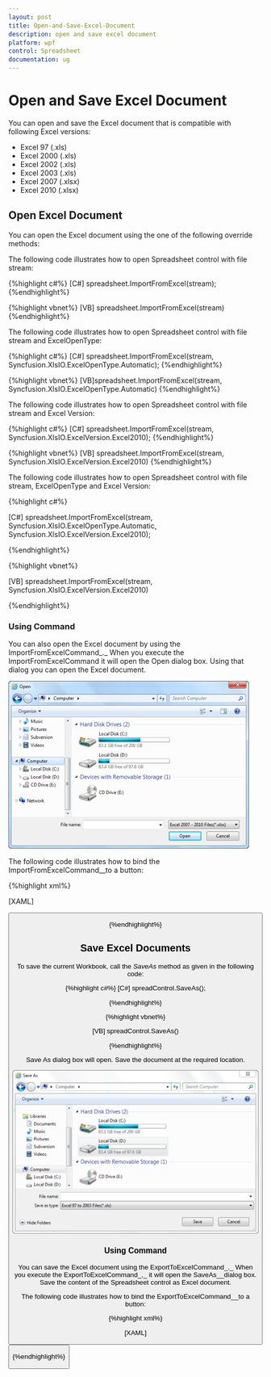 ```yaml
---
layout: post
title: Open-and-Save-Excel-Document
description: open and save excel document
platform: wpf
control: Spreadsheet
documentation: ug
---
```


# Open and Save Excel Document

You can open and save the Excel document that is compatible with following Excel versions:

* Excel 97 (.xls)
* Excel 2000 (.xls)
* Excel 2002 (.xls)
* Excel 2003 (.xls)
* Excel 2007 (.xlsx)
* Excel 2010 (.xlsx)



## Open Excel Document

You can open the Excel document using the one of the following override methods:

The following code illustrates how to open Spreadsheet control with file stream:

{%highlight c#%}
[C#]
spreadsheet.ImportFromExcel(stream);
{%endhighlight%}

{%highlight vbnet%}
 [VB]
 spreadsheet.ImportFromExcel(stream)
{%endhighlight%}



The following code illustrates how to open Spreadsheet control with file stream and ExcelOpenType:

{%highlight c#%}
[C#]
spreadsheet.ImportFromExcel(stream, Syncfusion.XlsIO.ExcelOpenType.Automatic);
{%endhighlight%}

{%highlight vbnet%}
[VB]spreadsheet.ImportFromExcel(stream, Syncfusion.XlsIO.ExcelOpenType.Automatic)
{%endhighlight%}



The following code illustrates how to open Spreadsheet control with file stream and Excel Version:


{%highlight c#%}
[C#]
spreadsheet.ImportFromExcel(stream, Syncfusion.XlsIO.ExcelVersion.Excel2010);
{%endhighlight%}


{%highlight vbnet%}
[VB]
spreadsheet.ImportFromExcel(stream, Syncfusion.XlsIO.ExcelVersion.Excel2010)
{%endhighlight%}



The following code illustrates how to open Spreadsheet control with file stream, ExcelOpenType and Excel Version:


{%highlight c#%}

[C#]
spreadsheet.ImportFromExcel(stream, Syncfusion.XlsIO.ExcelOpenType.Automatic, Syncfusion.XlsIO.ExcelVersion.Excel2010);

{%endhighlight%}

{%highlight vbnet%}

[VB]
spreadsheet.ImportFromExcel(stream, Syncfusion.XlsIO.ExcelVersion.Excel2010)


{%endhighlight%}



### Using Command 

You can also open the Excel document by using the ImportFromExcelCommand_._ When you execute the ImportFromExcelCommand it will open the Open dialog box. Using that dialog you can open the Excel document. 



![](Open-and-Save-Excel-Document_images/Open-and-Save-Excel-Document_img1.png)





The following code illustrates how to bind the ImportFromExcelCommand__to a button: 

{%highlight xml%}

[XAML]

<Button Command="{Binding Path= ImportFromExcelCommand}"/>

{%endhighlight%}

## Save Excel Documents

To save the current Workbook, call the _SaveAs_ method as given in the following code:



{%highlight c#%}
[C#]
spreadControl.SaveAs();

{%endhighlight%}

{%highlight vbnet%}

[VB]
spreadControl.SaveAs()

{%endhighlight%}



Save As dialog box will open. Save the document at the required location.  



![](Open-and-Save-Excel-Document_images/Open-and-Save-Excel-Document_img2.png)





### Using Command

You can save the Excel document using the ExportToExcelCommand_._ When you execute the ExportToExcelCommand_,_ it will open the SaveAs__dialog box. Save the content of the Spreadsheet control as Excel document.

The following code illustrates how to bind the ExportToExcelCommand__to a button: 

{%highlight xml%}

[XAML]

<Button Command="{Binding Path= ExportToExcelCommand}"/>

{%endhighlight%}

